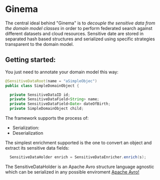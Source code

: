 # Ginema  
The central ideal behind "Ginema" is to *decouple the sensitive data from the domain model classes* in order to perform federated search against different datasets and cloud resources. 
Sensitive date are stored in separated hash based structures and serialized using specific strategies transparent to the domain model.
## Getting started:
You just need to annotate your domain model this way:

```java
@SensitiveDataRoot(name = "aSimpleObjec")
public class SimpleDomainObject {

  private SensitiveDataID id;
  private SensitiveDataField<String> name;
  private SensitiveDataField<Date> dateOfBirth;
  private SimpleDomainObject child;
```
The framework supports the process of:
* Serialization: 
* Deserialization

The simplest enrichment supported is the one to convert an object and extract its sensitive data fields:
```java
  SensitiveDataHolder enrich = SensitiveDataEnricher.enrich(s);
```
The SensitiveDataHolder is an Apache Avro structure language agnostic which can be serialized in any possible enviroment
[Apache Avro!](https://avro.apache.org/)





 

